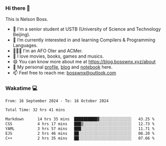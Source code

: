 ### Hi there 👋

<!--
**bosswnx/bosswnx** is a ✨ _special_ ✨ repository because its `README.md` (this file) appears on your GitHub profile.

Here are some ideas to get you started:

- 🔭 I’m currently working on ...
- 🌱 I’m currently learning ...
- 👯 I’m looking to collaborate on ...
- 🤔 I’m looking for help with ...
- 💬 Ask me about ...
- 📫 How to reach me: ...
- 😄 Pronouns: ...
- ⚡ Fun fact: ...
-->

This is Nelson Boss.

- 🏫 I'm a senior student at USTB (University of Science and Technology Beijing).
- 🌱 I’m currently interested in and learning Compilers & Programming Languages.
- 🧑🏻‍💻 I'm an AFO OIer and ACMer.
- 🥰 I love movies, books, games and musics.
- 😄 You can know more about me at https://blog.bosswnx.xyz/about
- 🔗 My personal [profile](https://bosswnx.xyz), [blog](https://blog.bosswnx.xyz) and [notebook](https://note.bosswnx.xyz) here.
- 📫 Feel free to reach me: bosswnx@outlook.com

### Wakatime 💻

<!--START_SECTION:waka-->

```txt
From: 16 September 2024 - To: 16 October 2024

Total Time: 32 hrs 41 mins

Markdown      14 hrs 35 mins  ██████████▓░░░░░░░░░░░░░░   43.25 %
CSS           4 hrs 17 mins   ███▒░░░░░░░░░░░░░░░░░░░░░   12.73 %
YAML          3 hrs 57 mins   ███░░░░░░░░░░░░░░░░░░░░░░   11.71 %
EJS           2 hrs 46 mins   ██░░░░░░░░░░░░░░░░░░░░░░░   08.20 %
C++           2 hrs 35 mins   ██░░░░░░░░░░░░░░░░░░░░░░░   07.66 %
```

<!--END_SECTION:waka-->
